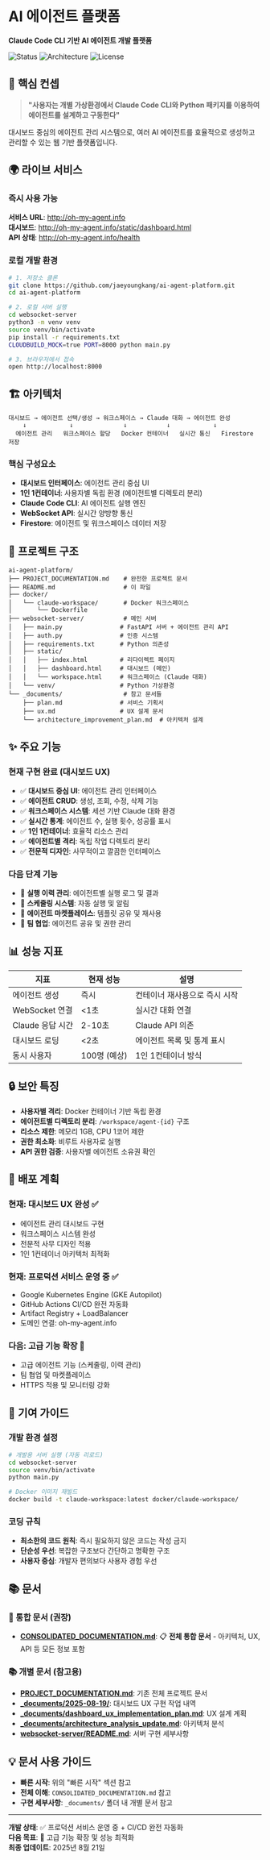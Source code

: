 # AI 에이전트 플랫폼

**Claude Code CLI 기반 AI 에이전트 개발 플랫폼**

![Status](https://img.shields.io/badge/Status-Production%20Deployed-brightgreen)
![Architecture](https://img.shields.io/badge/Architecture-1인1컨테이너-blue)
![License](https://img.shields.io/badge/License-Private-red)

## 🎯 핵심 컨셉

> **"사용자는 개별 가상환경에서 Claude Code CLI와 Python 패키지를 이용하여 에이전트를 설계하고 구동한다"**

대시보드 중심의 에이전트 관리 시스템으로, 여러 AI 에이전트를 효율적으로 생성하고 관리할 수 있는 웹 기반 플랫폼입니다.

## 🌍 라이브 서비스

### 즉시 사용 가능
**서비스 URL**: http://oh-my-agent.info  
**대시보드**: http://oh-my-agent.info/static/dashboard.html  
**API 상태**: http://oh-my-agent.info/health

### 로컬 개발 환경

```bash
# 1. 저장소 클론
git clone https://github.com/jaeyoungkang/ai-agent-platform.git
cd ai-agent-platform

# 2. 로컬 서버 실행
cd websocket-server
python3 -m venv venv
source venv/bin/activate
pip install -r requirements.txt
CLOUDBUILD_MOCK=true PORT=8000 python main.py

# 3. 브라우저에서 접속
open http://localhost:8000
```

## 🏗️ 아키텍처

```
대시보드 → 에이전트 선택/생성 → 워크스페이스 → Claude 대화 → 에이전트 완성
    ↓            ↓              ↓           ↓            ↓
  에이전트 관리   워크스페이스 할당   Docker 컨테이너   실시간 통신   Firestore 저장
```

### 핵심 구성요소
- **대시보드 인터페이스**: 에이전트 관리 중심 UI
- **1인 1컨테이너**: 사용자별 독립 환경 (에이전트별 디렉토리 분리)
- **Claude Code CLI**: AI 에이전트 실행 엔진
- **WebSocket API**: 실시간 양방향 통신
- **Firestore**: 에이전트 및 워크스페이스 데이터 저장

## 📁 프로젝트 구조

```
ai-agent-platform/
├── PROJECT_DOCUMENTATION.md    # 완전한 프로젝트 문서
├── README.md                   # 이 파일
├── docker/
│   └── claude-workspace/       # Docker 워크스페이스
│       └── Dockerfile
├── websocket-server/           # 메인 서버
│   ├── main.py                # FastAPI 서버 + 에이전트 관리 API
│   ├── auth.py                # 인증 시스템
│   ├── requirements.txt       # Python 의존성
│   ├── static/
│   │   ├── index.html         # 리다이렉트 페이지
│   │   ├── dashboard.html     # 대시보드 (메인)
│   │   └── workspace.html     # 워크스페이스 (Claude 대화)
│   └── venv/                  # Python 가상환경
└── _documents/                 # 참고 문서들
    ├── plan.md                # 서비스 기획서
    ├── ux.md                  # UX 설계 문서
    └── architecture_improvement_plan.md  # 아키텍처 설계
```

## ✨ 주요 기능

### 현재 구현 완료 (대시보드 UX)
- ✅ **대시보드 중심 UI**: 에이전트 관리 인터페이스
- ✅ **에이전트 CRUD**: 생성, 조회, 수정, 삭제 기능
- ✅ **워크스페이스 시스템**: 세션 기반 Claude 대화 환경
- ✅ **실시간 통계**: 에이전트 수, 실행 횟수, 성공률 표시
- ✅ **1인 1컨테이너**: 효율적 리소스 관리
- ✅ **에이전트별 격리**: 독립 작업 디렉토리 분리
- ✅ **전문적 디자인**: 사무적이고 깔끔한 인터페이스

### 다음 단계 기능
- 🔄 **실행 이력 관리**: 에이전트별 실행 로그 및 결과
- 🔄 **스케줄링 시스템**: 자동 실행 및 알림
- 🔄 **에이전트 마켓플레이스**: 템플릿 공유 및 재사용
- 🔄 **팀 협업**: 에이전트 공유 및 권한 관리

## 📊 성능 지표

| 지표 | 현재 성능 | 설명 |
|------|-----------|------|
| 에이전트 생성 | 즉시 | 컨테이너 재사용으로 즉시 시작 |
| WebSocket 연결 | <1초 | 실시간 대화 연결 |
| Claude 응답 시간 | 2-10초 | Claude API 의존 |
| 대시보드 로딩 | <2초 | 에이전트 목록 및 통계 표시 |
| 동시 사용자 | 100명 (예상) | 1인 1컨테이너 방식 |

## 🔒 보안 특징

- **사용자별 격리**: Docker 컨테이너 기반 독립 환경
- **에이전트별 디렉토리 분리**: `/workspace/agent-{id}` 구조
- **리소스 제한**: 메모리 1GB, CPU 1코어 제한
- **권한 최소화**: 비루트 사용자로 실행
- **API 권한 검증**: 사용자별 에이전트 소유권 확인

## 🚀 배포 계획

### 현재: 대시보드 UX 완성 ✅
- 에이전트 관리 대시보드 구현
- 워크스페이스 시스템 완성
- 전문적 사무 디자인 적용
- 1인 1컨테이너 아키텍처 최적화

### 현재: 프로덕션 서비스 운영 중 ✅
- Google Kubernetes Engine (GKE Autopilot)
- GitHub Actions CI/CD 완전 자동화
- Artifact Registry + LoadBalancer
- 도메인 연결: oh-my-agent.info

### 다음: 고급 기능 확장 🔄
- 고급 에이전트 기능 (스케줄링, 이력 관리)
- 팀 협업 및 마켓플레이스
- HTTPS 적용 및 모니터링 강화

## 🤝 기여 가이드

### 개발 환경 설정
```bash
# 개발용 서버 실행 (자동 리로드)
cd websocket-server
source venv/bin/activate
python main.py

# Docker 이미지 재빌드
docker build -t claude-workspace:latest docker/claude-workspace/
```

### 코딩 규칙
- **최소한의 코드 원칙**: 즉시 필요하지 않은 코드는 작성 금지
- **단순성 우선**: 복잡한 구조보다 간단하고 명확한 구조
- **사용자 중심**: 개발자 편의보다 사용자 경험 우선

## 📚 문서

### 📖 통합 문서 (권장)
- **[CONSOLIDATED_DOCUMENTATION.md](CONSOLIDATED_DOCUMENTATION.md)**: 📋 **전체 통합 문서** - 아키텍처, UX, API 등 모든 정보 포함

### 📚 개별 문서 (참고용)
- **[PROJECT_DOCUMENTATION.md](PROJECT_DOCUMENTATION.md)**: 기존 전체 프로젝트 문서
- **[_documents/2025-08-19/](/_documents/2025-08-19/)**: 대시보드 UX 구현 작업 내역
- **[_documents/dashboard_ux_implementation_plan.md](_documents/dashboard_ux_implementation_plan.md)**: UX 설계 계획
- **[_documents/architecture_analysis_update.md](_documents/architecture_analysis_update.md)**: 아키텍처 분석
- **[websocket-server/README.md](websocket-server/README.md)**: 서버 구현 세부사항

## 💡 문서 사용 가이드

- **빠른 시작**: 위의 "빠른 시작" 섹션 참고
- **전체 이해**: `CONSOLIDATED_DOCUMENTATION.md` 참고 
- **구현 세부사항**: `_documents/` 폴더 내 개별 문서 참고

---

**개발 상태**: ✅ 프로덕션 서비스 운영 중 + CI/CD 완전 자동화  
**다음 목표**: 🚀 고급 기능 확장 및 성능 최적화  
**최종 업데이트**: 2025년 8월 21일